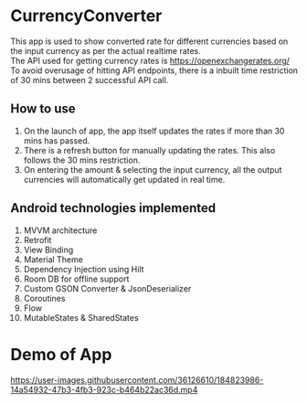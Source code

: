 # CurrencyConverter

This app is used to show converted rate for different currencies based on the input currency as per the actual realtime rates.  
The API used for getting currency rates is https://openexchangerates.org/  
To avoid overusage of hitting API endpoints, there is a inbuilt time restriction of 30 mins between 2 successful API call.  

## How to use
1. On the launch of app, the app itself updates the rates if more than 30 mins has passed.  
2. There is a refresh button for manually updating the rates. This also follows the 30 mins restriction.  
3. On entering the amount & selecting the input currency, all the output currencies will automatically get updated in real time.  

## Android technologies implemented
1. MVVM architecture
2. Retrofit
3. View Binding
4. Material Theme
5. Dependency Injection using Hilt
6. Room DB for offline support
7. Custom GSON Converter & JsonDeserializer
8. Coroutines
9. Flow
10. MutableStates & SharedStates

# Demo of App

https://user-images.githubusercontent.com/36126610/184823986-14a54932-47b3-4fb3-923c-b464b22ac36d.mp4

